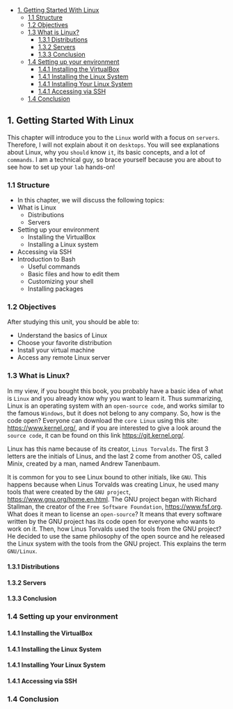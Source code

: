 - [1. Getting Started With Linux](#1-getting-started-with-linux)
  - [1.1 Structure](#11-structure)
  - [1.2 Objectives](#12-objectives)
  - [1.3 What is Linux?](#13-what-is-linux)
    - [1.3.1 Distributions](#131-distributions)
    - [1.3.2 Servers](#132-servers)
    - [1.3.3 Conclusion](#133-conclusion)
  - [1.4 Setting up your environment](#14-setting-up-your-environment)
    - [1.4.1 Installing the VirtualBox](#141-installing-the-virtualbox)
    - [1.4.1 Installing the Linux System](#141-installing-the-linux-system)
    - [1.4.1 Installing Your Linux System](#141-installing-your-linux-system)
    - [1.4.1 Accessing via SSH](#141-accessing-via-ssh)
  - [1.4 Conclusion](#14-conclusion)
## 1. Getting Started With Linux
This chapter will introduce you to the `Linux` world with a focus on `servers`. Therefore, I will not explain about it on `desktops`. You will see explanations about Linux, why you `should` know `it`, its basic concepts, and a lot of `commands`. I am a technical guy, so brace yourself because you are about to see how to set up your `lab` hands-on!
### 1.1 Structure
- In this chapter, we will discuss the following topics:
- What is Linux
  - Distributions 
  - Servers
- Setting up your environment
  - Installing the VirtualBox
  - Installing a Linux system
- Accessing via SSH
- Introduction to Bash
  - Useful commands
  - Basic files and how to edit them
  - Customizing your shell
  - Installing packages
### 1.2 Objectives
After studying this unit, you should be able to:   
- Understand the basics of Linux
- Choose your favorite distribution
- Install your virtual machine
- Access any remote Linux server
### 1.3 What is Linux?
In my view, if you bought this book, you probably have a basic idea of what is
`Linux` and you already know why you want to learn it. Thus summarizing, Linux
is an operating system with an `open-source code`, and works similar to the
famous `Windows`, but it does not belong to any company. So, how is the code
open? Everyone can download the `core Linux` using this site:
https://www.kernel.org/, and if you are interested to give a look around the
`source code`, it can be found on this link https://git.kernel.org/.

Linux has this name because of its creator, `Linus Torvalds`. The first 3 letters are
the initials of Linus, and the last 2 come from another OS, called Minix, created
by a man, named Andrew Tanenbaum.

It is common for you to see Linux bound to other initials, like `GNU`. This
happens because when Linus Torvalds was creating Linux, he used many tools
that were created by the `GNU project`, https://www.gnu.org/home.en.html. The
GNU project began with Richard Stallman, the creator of the `Free Software
Foundation`, https://www.fsf.org. What does it mean to license an `open-source`?
It means that every software written by the GNU project has its code open for
everyone who wants to work on it. Then, how Linus Torvalds used the tools
from the GNU project? He decided to use the same philosophy of the open source and he released the Linux system with the tools from the GNU project.
This explains the term `GNU/Linux`.
#### 1.3.1 Distributions
#### 1.3.2 Servers
#### 1.3.3 Conclusion
### 1.4 Setting up your environment
#### 1.4.1 Installing the VirtualBox
#### 1.4.1 Installing the Linux System
#### 1.4.1 Installing Your Linux System
#### 1.4.1 Accessing via SSH
### 1.4 Conclusion